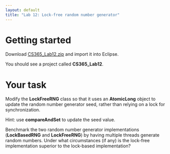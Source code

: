 ```yaml
---
layout: default
title: "Lab 12: Lock-free random number generator"
---
```


# Getting started

Download [CS365\_Lab12.zip](CS365_Lab12.zip) and import it into Eclipse.

You should see a project called **CS365\_Lab12**.

# Your task

Modify the **LockFreeRNG** class so that it uses an **AtomicLong** object to update the random number generator seed, rather than relying on a lock for synchronization.

Hint: use **compareAndSet** to update the seed value.

Benchmark the two random number generator implementations (**LockBasedRNG** and **LockFreeRNG**) by having multiple threads generate random numbers.  Under what circumstances (if any) is the lock-free implementation superior to the lock-based implementation?
